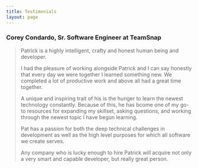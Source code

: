 ```yaml
---
title: Testimonials
layout: page
---
```


### Corey Condardo, Sr. Software Engineer at TeamSnap

> Patrick is a highly intelligent, crafty and honest human being and
> developer.
>
> I had the pleasure of working alongside Patrick and I can say
> honestly that every day we were together I learned something new. We
> completed a lot of productive work and above all had a great time
> together.
>
> A unique and inspiring trait of his is the hunger to learn the
> newest technology constantly. Because of this, he has bcome one of
> my go-to resources for expanding my skillset, asking questions, and
> working through the newest topic I have begun learning.
>
> Pat has a passion for both the deep technical challenges in
> development as well as the high level purposes for which all
> software we create serves.
>
> Any company who is lucky enough to hire Patrick will acquire not
> only a very smart and capable developer, but really great person.

